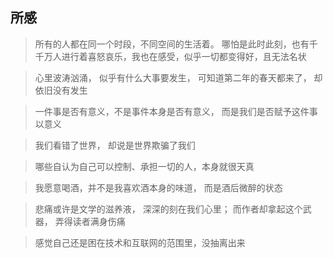 ## 所感

> 所有的人都在同一个时段，不同空间的生活着。 哪怕是此时此刻，也有千千万人进行着喜怒哀乐，我也在感受，似乎一切都变得好，且无法名状

> 心里波涛汹涌， 似乎有什么大事要发生， 可知道第二年的春天都来了， 却依旧没有发生

> 一件事是否有意义，不是事件本身是否有意义， 而是我们是否赋予这件事以意义

> 我们看错了世界， 却说是世界欺骗了我们

> 哪些自认为自己可以控制、承担一切的人，本身就很天真

> 我愿意喝酒，并不是我喜欢酒本身的味道， 而是酒后微醉的状态

> 悲痛或许是文学的滋养液， 深深的刻在我们心里； 而作者却拿起这个武器， 弄得读者满身伤痛

> 感觉自己还是困在技术和互联网的范围里，没抽离出来